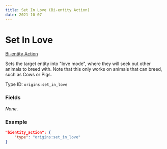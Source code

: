 ```yaml
---
title: Set In Love (Bi-entity Action)
date: 2021-10-07
---
```


# Set In Love

[Bi-entity Action](../bientity_actions.md)

Sets the target entity into "love mode", where they will seek out other animals to breed with. Note that this only works on animals that can breed, such as Cows or Pigs.

Type ID: `origins:set_in_love`

### Fields

_None_.

### Example

```json
"bientity_action": {
    "type": "origins:set_in_love"
}
```

[//]: <> (flushed)
